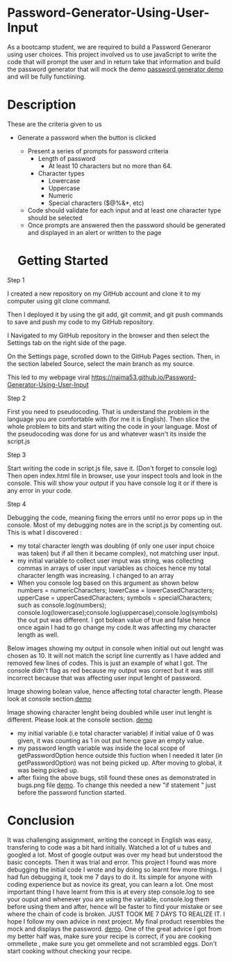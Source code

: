 # Password-Generator-Using-User-Input
As a bootcamp student, we are required to build a Password Generaror using user choices. This project involved us to use javaScript to write the code that will prompt the user and in return take that information and build the password generator that will mock the demo [password generator demo](./images/05-javascript-challenge-demo.png) and will be fully functiining.

# Description

These are the criteria given to us 
* Generate a password when the button is clicked
  * Present a series of prompts for password criteria
    * Length of password
      * At least 10 characters but no more than 64.
    * Character types
      * Lowercase
      * Uppercase
      * Numeric
      * Special characters ($@%&*, etc)
  * Code should validate for each input and at least one character type should be selected
  * Once prompts are answered then the password should be generated and displayed in an alert or written to the page

  # Getting Started
 
Step 1

I created a new repository on my GitHub account and clone it to my computer using git clone command.

Then I deployed it by using the git add, git commit, and git push commands to save and push my code to my GitHub repository.

I Navigated to my GitHub repository in the browser and then select the Settings tab on the right side of the page.

On the Settings page, scrolled down to the GitHub Pages section. Then, in the section labeled Source, select the main branch as my source.

This led to my webpage viral https://najma53.github.io/Password-Generator-Using-User-Input


Step 2

First you need to pseudocoding. That is understand the problem in the language you are comfortable with (for me it is English). Then slice the whole problem to bits and start witing the code in your language. Most of the pseudocoding was done for us and whatever wasn't its inside the script.js

Step 3

Start writing the code in script.js file, save it. (Don't forget to console log)
Then open index.html file in browser, use your inspect tools and look in the console. This will show your output if you have console log it or if there is any error in your code.

Step 4

Debugging the code, meaning fixing the errors until no error pops up in the console. Most of my debugging notes are in the script.js by comenting out. This is what I discovered :
* my total character length was doubling (if only one user input choice was taken) but if all then it became complex), not matching user input.
* my initial variable to collect user imput was string, was collecting commas in arrays of user input variables as choices hence my total character length was increasing. I changed to an array
*   When you console log based on this argument as shown below  
    numbers = numericCharacters;
    lowerCase = lowerCasedCharacters;
    upperCase = upperCasedCharacters;
    symbols = specialCharacters;
such as console.log(numbers); console.log(lowercase);console.log(uppercase);console.log(symbols) the out put was different. I got bolean value of true and false hence once again I had to go change my code.It was affecting my character length as well.

Below images showing my output  in console when initial out out lenght was chosen as 10. It will not match the script line currently as I have added and removed few lines of codes. This is just an example of what I got. The console didn't flag as red because my output was correct but it was still incorrect because that was affecting user input lenght of password.

Image showing bolean value, hence affecting total character length. Please look at console section.[demo](./images/bolean%20value.png)


Image showing character lenght being doubled while user inut lenght is different. Please look at the console section. [demo](./images/Console.png)


* my initial variable  (i.e total character variable) if initial value of 0 was given, it was counting as 1 in out put hence gave an empty value.
* my password length variable was inside the local scope of getPasswordOption hence outside this fuction when I needed it later (in getPasswordOption) was not being picked up. After moving to global, it was being picked up.
* after fixing the above bugs, still found these ones as demonstrated in bugs.png file [demo](./images/bugs.png). To change this needed a new "if statement " just before the password function started.

# Conclusion

It was challenging assignment, writing the concept in English was easy, transfering to code was a bit hard initially. Watched a lot of u tubes and googled a lot. Most of google output was over my head but understood the basic concepts. Then it was trial and error. This project I found was more debugging the initial code I wrote and by doing so learnt few more things. I had fun debugging it, took me 7 days to do it. Its simple for anyone with coding experience but as novice its great, you can learn a lot. One most important thing I have learnt from this is at every step console.log to see your ouput and whenever you are using the variable, console.log them before using them and after, hence wll be faster to find your mistake or see where the chain of code is broken. JUST TOOK ME 7 DAYS TO REALIZE IT. I hope I follow my own advice in next project. My final product resembles the mock and displays the password. [demo](./images/passworddisplayed.png). One of the great advice I got from my better half was, make sure your recipe is correct, if you are cooking ommellete , make sure you get ommellete and not scrambled eggs. Don't start cooking without checking your recipe.